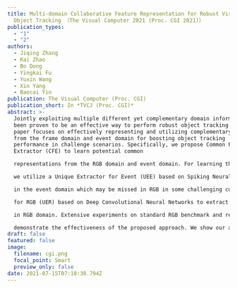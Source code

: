 ```yaml
---
title: Multi-domain Collaborative Feature Representation for Robust Visual
  Object Tracking （The Visual Computer 2021 (Proc. CGI 2021)）
publication_types:
  - "1"
  - "2"
authors:
  - Jiqing Zhang
  - Kai Zhao
  - Bo Dong
  - Yingkai Fu
  - Yuxin Wang
  - Xin Yang
  - Baocai Yin
publication: The Visual Computer (Proc. CGI)
publication_short: In *TVCJ (Proc. CGI)*
abstract: >-
  Jointly exploiting multiple different yet complementary domain information has
  been proven to be an effective way to perform robust object tracking. This
  paper focuses on effectively representing and utilizing complementary features
  from the frame domain and event domain for boosting object tracking
  performance in challenge scenarios. Specifically, we propose Common Features
  Extractor (CFE) to learn potential common

  representations from the RGB domain and event domain. For learning the unique features of the two domains,

  we utilize a Unique Extractor for Event (UEE) based on Spiking Neural Networks to extract edge cues

  in the event domain which may be missed in RGB in some challenging conditions, and a Unique Extractor

  for RGB (UER) based on Deep Convolutional Neural Networks to extract texture and semantic information

  in RGB domain. Extensive experiments on standard RGB benchmark and real event tracking dataset

  demonstrate the effectiveness of the proposed approach. We show our approach outperforms all compared state-of-the-art tracking algorithms and verify event-based data is a powerful cue for tracking in challenging scenes.
draft: false
featured: false
image:
  filename: cgi.png
  focal_point: Smart
  preview_only: false
date: 2021-07-15T07:10:38.794Z
---
```

